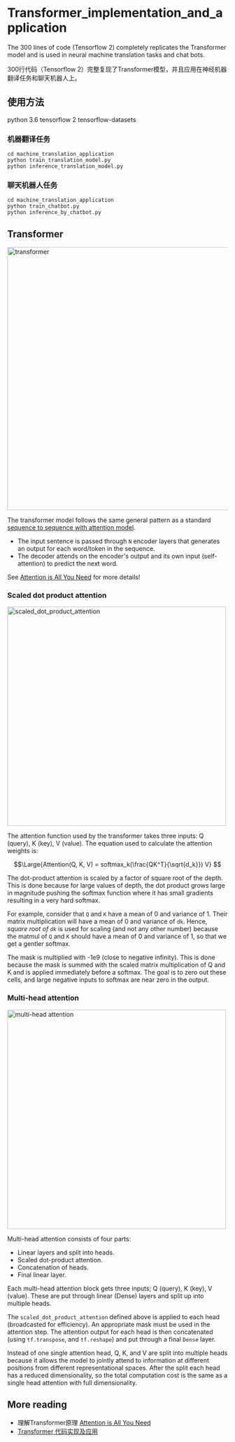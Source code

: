 # Transformer_implementation_and_application

The 300 lines of code (Tensorflow 2) completely replicates the Transformer model and is used in neural machine translation tasks and chat bots. 

300行代码（Tensorflow 2）完整复现了Transformer模型，并且应用在神经机器翻译任务和聊天机器人上。

## 使用方法
python 3.6
tensorflow 2
tensorflow-datasets

### 机器翻译任务
```
cd machine_translation_application
python train_translation_model.py
python inference_translation_model.py
``` 

### 聊天机器人任务
```
cd machine_translation_application
python train_chatbot.py
python inference_by_chatbot.py
``` 

## Transformer

<img src="https://www.tensorflow.org/images/tutorials/transformer/transformer.png" width="600" alt="transformer">

The transformer model follows the same general pattern as a standard [sequence to sequence with attention model](nmt_with_attention.ipynb). 

* The input sentence is passed through `N` encoder layers that generates an output for each word/token in the sequence.
* The decoder attends on the encoder's output and its own input (self-attention) to predict the next word.

See [Attention is All You Need](https://yuanxiaosc.github.io/2018/11/06/Attention_is_All_You_Need/) for more details!

### Scaled dot product attention

<img src="https://www.tensorflow.org/images/tutorials/transformer/scaled_attention.png" width="500" alt="scaled_dot_product_attention">

The attention function used by the transformer takes three inputs: Q (query), K (key), V (value). The equation used to calculate the attention weights is:

$$\Large{Attention(Q, K, V) = softmax_k(\frac{QK^T}{\sqrt{d_k}}) V} $$

The dot-product attention is scaled by a factor of square root of the depth. This is done because for large values of depth, the dot product grows large in magnitude pushing the softmax function where it has small gradients resulting in a very hard softmax. 

For example, consider that `Q` and `K` have a mean of 0 and variance of 1. Their matrix multiplication will have a mean of 0 and variance of `dk`. Hence, *square root of `dk`* is used for scaling (and not any other number) because the matmul of `Q` and `K` should have a mean of 0 and variance of 1, so that we get a gentler softmax.

The mask is multiplied with -1e9 (close to negative infinity). This is done because the mask is summed with the scaled matrix multiplication of Q and K and is applied immediately before a softmax. The goal is to zero out these cells, and large negative inputs to softmax are near zero in the output.


### Multi-head attention

<img src="https://www.tensorflow.org/images/tutorials/transformer/multi_head_attention.png" width="500" alt="multi-head attention">


Multi-head attention consists of four parts:
*    Linear layers and split into heads.
*    Scaled dot-product attention.
*    Concatenation of heads.
*    Final linear layer.

Each multi-head attention block gets three inputs; Q (query), K (key), V (value). These are put through linear (Dense) layers and split up into multiple heads. 

The `scaled_dot_product_attention` defined above is applied to each head (broadcasted for efficiency). An appropriate mask must be used in the attention step.  The attention output for each head is then concatenated (using `tf.transpose`, and `tf.reshape`) and put through a final `Dense` layer.

Instead of one single attention head, Q, K, and V are split into multiple heads because it allows the model to jointly attend to information at different positions from different representational spaces. After the split each head has a reduced dimensionality, so the total computation cost is the same as a single head attention with full dimensionality.

## More reading

+ 理解Transformer原理 [Attention is All You Need](https://yuanxiaosc.github.io/2018/11/06/Attention_is_All_You_Need/)
+ [Transformer 代码实现及应用](https://yuanxiaosc.github.io/2019/06/29/Transformer代码实现/)
